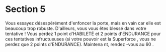 # Section 5

Vous essayez désespérément d'enfoncer la porte, mais en vain car elle est beaucoup trop
robuste. D'ailleurs, vous vous êtes blessé dans votre tentative ! Vous perdez 1 point
d'HABILETÉ et 2 points d'ENDURANCE pour ces tentatives infructueuses (si votre
pouvoir est la Superforce , vous ne perdez que 2 points d'ENDURANCE). Maintena nt,
rendez -vous au  60 .